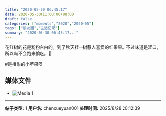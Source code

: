 ```yaml
---
title: "2020-05-30 06:45:17"
date: 2020-05-30T11:00:00+08:00
draft: false
categories: ["moments","2020","2020-05"]
tags: ["朋友圈","生活记录"]
summary: "2020-05-30 06:45:17..."
---
```


花红树的花是粉粉白白的。到了秋天挂一树惹人喜爱的红果果。不过味道是涩口，所以鸟不会跑来偷吃。🤭

#是椿象的小苹果呀

## 媒体文件

- ![Media 1](/Moments/photos/2020-05-30/202005300645170.jpg)

---

**帖子类型:** 1
**用户名:** chenxueyuan001
**处理时间:** 2025/8/28 20:12:39